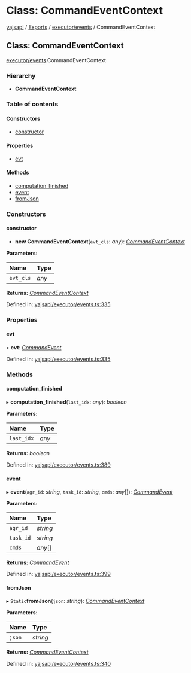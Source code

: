 # Class: CommandEventContext

[yajsapi](../yajsapi.md) / [Exports](../modules/) / [executor/events](../modules/executor_events.md) / CommandEventContext

## Class: CommandEventContext

[executor/events](../modules/executor_events.md).CommandEventContext

### Hierarchy

* **CommandEventContext**

### Table of contents

#### Constructors

* [constructor](executor_events.commandeventcontext.md#constructor)

#### Properties

* [evt](executor_events.commandeventcontext.md#evt)

#### Methods

* [computation\_finished](executor_events.commandeventcontext.md#computation_finished)
* [event](executor_events.commandeventcontext.md#event)
* [fromJson](executor_events.commandeventcontext.md#fromjson)

### Constructors

#### constructor

+ **new CommandEventContext**\(`evt_cls`: _any_\): [_CommandEventContext_](executor_events.commandeventcontext.md)

**Parameters:**

| Name | Type |
| :--- | :--- |
| `evt_cls` | _any_ |

**Returns:** [_CommandEventContext_](executor_events.commandeventcontext.md)

Defined in: [yajsapi/executor/events.ts:335](https://github.com/golemfactory/yajsapi/blob/289a25a/yajsapi/executor/events.ts#L335)

### Properties

#### evt

• **evt**: [_CommandEvent_](executor_events.commandevent.md)

Defined in: [yajsapi/executor/events.ts:335](https://github.com/golemfactory/yajsapi/blob/289a25a/yajsapi/executor/events.ts#L335)

### Methods

#### computation\_finished

▸ **computation\_finished**\(`last_idx`: _any_\): _boolean_

**Parameters:**

| Name | Type |
| :--- | :--- |
| `last_idx` | _any_ |

**Returns:** _boolean_

Defined in: [yajsapi/executor/events.ts:389](https://github.com/golemfactory/yajsapi/blob/289a25a/yajsapi/executor/events.ts#L389)

#### event

▸ **event**\(`agr_id`: _string_, `task_id`: _string_, `cmds`: _any_\[\]\): [_CommandEvent_](executor_events.commandevent.md)

**Parameters:**

| Name | Type |
| :--- | :--- |
| `agr_id` | _string_ |
| `task_id` | _string_ |
| `cmds` | _any_\[\] |

**Returns:** [_CommandEvent_](executor_events.commandevent.md)

Defined in: [yajsapi/executor/events.ts:399](https://github.com/golemfactory/yajsapi/blob/289a25a/yajsapi/executor/events.ts#L399)

#### fromJson

▸ `Static`**fromJson**\(`json`: _string_\): [_CommandEventContext_](executor_events.commandeventcontext.md)

**Parameters:**

| Name | Type |
| :--- | :--- |
| `json` | _string_ |

**Returns:** [_CommandEventContext_](executor_events.commandeventcontext.md)

Defined in: [yajsapi/executor/events.ts:340](https://github.com/golemfactory/yajsapi/blob/289a25a/yajsapi/executor/events.ts#L340)

